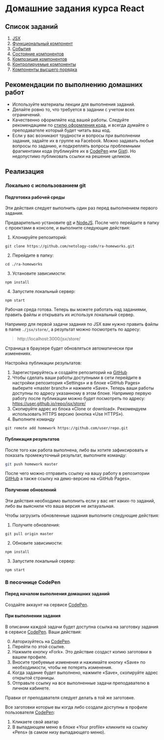 Домашние задания курса React
===

## Список заданий

1. [JSX](./jsx/)
2. [Функциональный компонент](./func-component/)
3. [События](./events/)
4. [Состояние компонентов](./state/)
5. [Композиция компонентов](./composition/)
6. [Контролируемые компоненты](./ctrl-component/)
7. [Компоненты высшего порядка](./hoc/)

## Рекомендации по выполнению домашних работ

- Используйте материалы лекции для выполнения заданий.
- Делайте ровно то, что требуется в задании с учетом всех ограничений.
- Качественно оформляйте код вашей работы. Следуйте рекомендациям по [стилю оформления кода](https://netology-university.bitbucket.io/codestyle/), и всегда думайте о преподавателе который будет читать ваш код.
- Если у вас возникают трудности и вопросы при выполнении задания, задайте их в группе на Facebook. Можно задавать любые вопросы по заданию, и подкреплять вопросы проблемными фрагментами кода (публикуйте их в [CodePen] или [Gist]). Но недопустимо публиковать ссылки на решение целиком.

## Реализация

### Локально с использованием git

#### Подготовка рабочей среды

Эти действия следует выполнить один раз перед выполнением первого задания.

Предварительно установите [git] и [NodeJS]. После чего перейдите в папку с проектами в консоле, и выполните следующие действия:

1. Клонируйте репозиторий:
  ```
  git clone https://github.com/netology-code/ra-homeworks.git
  ```
2. Перейдите в папку:
  ```
  cd ./ra-homeworks
  ```
3. Установите зависимости:
  ```
  npm install
  ```
4. Запустите локальный сервер:
  ```
  npm start
  ```

Рабочая среда готова. Теперь вы можете работать над заданиями, править файлы и открывать их используя локальный сервер.

Например для первой задачи задания по JSX вам нужно править файлы в папке `./jsx/store/`, а результат можно посмотреть по адресу:

> http://localhost:3000/jsx/store/

Страница в браузере будет обновляться автоматически при изменениях.

Настройка публикации результатов:

1. Зарегистрируйтесь и создайте репозиторий на [GitHub]
2. Чтобы сделать ваши работы доступными в сети перейдите в настройки репозитория «Settings» и в блоке «GitHub Pages» выберите «master branch» и нажмите «Save». Теперь ваши работы доступны по адресу указанному в этом блоке. Например первую работу после публикации можно будет посмотреть по адресу:
  https://user.github.io/repo/jsx/store/
3. Скопируйте адрес из блока «Clone or download». Рекомендуем использовать HTTPS версию (кнопка «Use HTTPS»).
4. Выполните команду
  ```
  git remote add homework https://github.com/user/repo.git
  ```

#### Публикация результатов

После того как работа выполнена, либо вы хотите зафиксировать и показать промежуточный результат, выполните команду:
```bash
git push homework master
```

После чего можно отправить ссылку на вашу работу в репозитории [GitHub] а также ссылку на демо-версию на «GitHub Pages».

#### Получение обновлений

Эти действия необходимо выполнить если у вас нет каких-то заданий, либо вы выяснили что ваша версия не актауальная.

Чтобы загрузить обновленные задания выполните следующие действия:

1. Получите обновления:
  ```
  git pull origin master
  ```
2. Обновите зависимости:
  ```
  npm install
  ```
3. Запустите локальный сервер:
  ```
  npm start
  ```

### В песочнице CodePen

#### Перед началом выполнения домашних заданий

Создайте аккаунт на сервисе [CodePen].

#### При выполнении задания

В описании каждой задачи будет доступна ссылка на заготовку задания в сервисе [CodePen]. Ваши действия:

0. Авторизуйтесь на [CodePen].
1. Перейти по этой ссылке.
2. Нажмите кнопку «Fork». Это действие создаст копию заготовки в вашем профиле.
3. Вносите требуемые изменения и нажимайте кнопку «Save» по необходимости, чтобы не потерять изменения.
4. Когда задание будет выполнено, нажмите «Save», скопируйте адрес открытой страницы.
5. Отправьте ссылку на все выполненные задачи преподавателю в личном кабинете.

Правки от преподавателя следует делать в той же заготовке.

Все заготовки которые вы когда либо создали доступны в профиле пользователя [CodePen]:
1. Кликаете свой аватар
2. В выпадающем меню в блоке «Your profile» кликните на ссылку «Pens» (в самом низу выпадающего меню).


[git]: https://git-scm.com/
[NodeJS]: https://nodejs.org/
[GitHub]: https://github.com/
[CodePen]: https://codepen.io/
[Gist]: https://gist.github.com
